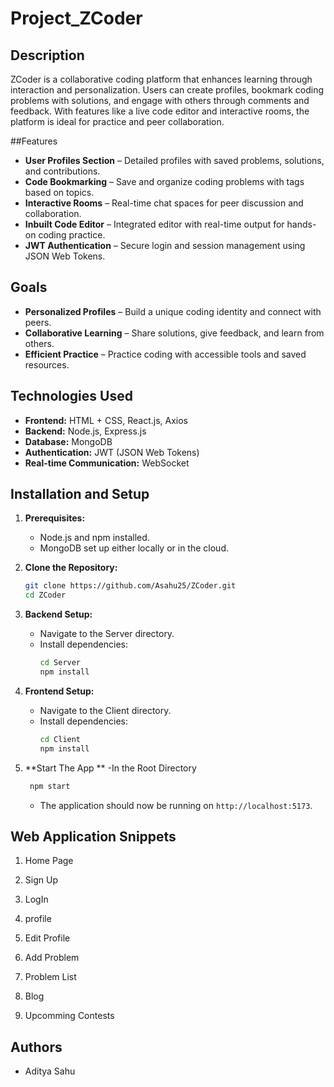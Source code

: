# Project_ZCoder

## Description
ZCoder is a collaborative coding platform that enhances learning through interaction and personalization. Users can create profiles, bookmark coding problems with solutions, and engage with others through comments and feedback. With features like a live code editor and interactive rooms, the platform is ideal for practice and peer collaboration.

##Features

- **User Profiles Section** – Detailed profiles with saved problems, solutions, and contributions.
- **Code Bookmarking** – Save and organize coding problems with tags based on topics.
- **Interactive Rooms** – Real-time chat spaces for peer discussion and collaboration.
- **Inbuilt Code Editor** – Integrated editor with real-time output for hands-on coding practice.
- **JWT Authentication** – Secure login and session management using JSON Web Tokens.

## Goals

- **Personalized Profiles** – Build a unique coding identity and connect with peers.
- **Collaborative Learning** – Share solutions, give feedback, and learn from others.
- **Efficient Practice** – Practice coding with accessible tools and saved resources.

## Technologies Used

- **Frontend:** HTML + CSS, React.js, Axios
- **Backend:** Node.js, Express.js  
- **Database:** MongoDB
- **Authentication:** JWT (JSON Web Tokens)  
- **Real-time Communication:** WebSocket

## Installation and Setup

1. **Prerequisites:**
   - Node.js and npm installed.
   - MongoDB set up either locally or in the cloud.

2. **Clone the Repository:**
   ```sh
   git clone https://github.com/Asahu25/ZCoder.git
   cd ZCoder
   ```

3. **Backend Setup:**
   - Navigate to the Server directory.
   - Install dependencies:
     ```sh
     cd Server
     npm install
     

4. **Frontend Setup:**
   - Navigate to the Client directory.
   - Install dependencies:
     ```sh
     cd Client
     npm install
     ```
5. **Start The App **
   -In the Root Directory
   ```sh
    npm start
   ```
   - The application should now be running on `http://localhost:5173`.


## Web Application Snippets


1. Home Page<br>


2. Sign Up<br>


3. LogIn<br>


4. profile<br>


5. Edit Profile<br>


6. Add Problem<br>


7. Problem List<br>


8. Blog<br>


9. Upcomming Contests<br>



## Authors
 - Aditya Sahu
